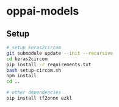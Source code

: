 # oppai-models

## Setup


```bash
# setup keras2circom
git submodule update --init --recursive
cd keras2circom
pip install -r requirements.txt
bash setup-circom.sh
npm install
cd ..

# other dependencies
pip install tf2onnx ezkl
```


